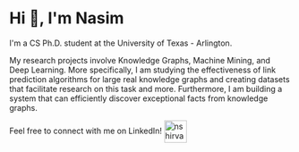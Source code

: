 <h1 align="left">Hi 👋, I'm Nasim</h1>

<p>I'm a CS Ph.D. student at the University of Texas - Arlington. </p>

<p>My research projects involve Knowledge Graphs, Machine Mining, and Deep Learning. More specifically, I am studying the effectiveness of link prediction algorithms for large real knowledge graphs and creating datasets that facilitate research on this task and more. Furthermore, I am building a system that can efficiently discover exceptional facts from knowledge graphs. </p>

<!--<p align="center">
  <img align="left" src="https://github-readme-stats.vercel.app/api?username=nasimshm&count_private=true&show_icons=true&theme=radical" alt="nasimshm"/>
  
</p>-->

<p align="left">
Feel free to connect with me on LinkedIn! 
  <a href="https://linkedin.com/in/nshirvanimahdavi" target="_blank"><img align="center" src="https://cdn.jsdelivr.net/npm/simple-icons@3.0.1/icons/linkedin.svg" alt="nshirvanimahdavi" height="40" width="40" /></a>
 <!-- <a href="https://scholar.google.com/citations?hl=en&user=_fHIY6IAAAAJ" target="_blank"><img align="center" src="https://cdn.jsdelivr.net/npm/simple-icons@3.0.1/icons/googlescholar.svg" alt="nasimshm" height="40" width="40" /></a>-->
  
</p>



<!--
**nasimshm/nasimshm** is a ✨ _special_ ✨ repository because its `README.md` (this file) appears on your GitHub profile.

Here are some ideas to get you started:

- 🔭 I’m currently working on ...
- 🌱 I’m currently learning ...
- 👯 I’m looking to collaborate on ...
- 🤔 I’m looking for help with ...
- 💬 Ask me about ...
- 📫 How to reach me: ...
- 😄 Pronouns: ...
- ⚡ Fun fact: ...
-->

